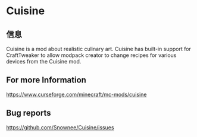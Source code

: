 # Cuisine

## 信息

Cuisine is a mod about realistic culinary art. Cuisine has built-in support for CraftTweaker to allow modpack creator to change recipes for various devices from the Cuisine mod.

## For more Information

https://www.curseforge.com/minecraft/mc-mods/cuisine

## Bug reports

https://github.com/Snownee/Cuisine/issues